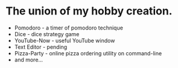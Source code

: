 # The union of my hobby creation.

* Pomodoro - a timer of pomodoro technique
* Dice - dice strategy game
* YouTube-Now - useful YouTube window 
* Text Editor - pending
* Pizza-Party - online pizza ordering utility on command-line
* and more...

